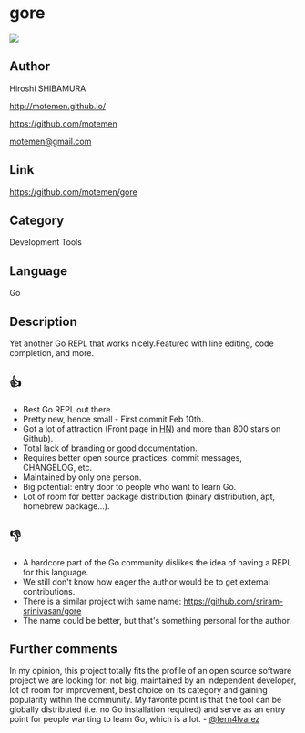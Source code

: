 gore
====
[![](https://img.shields.io/badge/oscillating-works-blue.svg?style=flat)](https://github.com/oscillatingworks/compass#phases)

Author
------
Hiroshi SHIBAMURA

http://motemen.github.io/

https://github.com/motemen

motemen@gmail.com

Link
----
https://github.com/motemen/gore

Category
--------
Development Tools

Language
--------
Go

Description
-----------
Yet another Go REPL that works nicely.Featured with line editing, code
completion, and more.


:thumbsup:
----------
- Best Go REPL out there.
- Pretty new, hence small - First commit Feb 10th.
- Got a lot of attraction (Front page in
  [HN](https://news.ycombinator.com/item?id=9085965))
  and more than 800 stars on Github).
- Total lack of branding or good documentation.
- Requires better open source practices: commit messages, CHANGELOG,
  etc.
- Maintained by only one person.
- Big potential: entry door to people who
  want to learn Go.
- Lot of room for better package distribution (binary distribution,
  apt, homebrew package...).

:thumbsdown:
------------
- A hardcore part of the Go community dislikes the idea of having a
  REPL for this language.
- We still don't know how eager the author would be to get external
  contributions.
- There is a similar project with same name:
  https://github.com/sriram-srinivasan/gore
- The name could be better, but that's something personal for
  the author.

Further comments
----------------

In my opinion, this project totally fits the profile of an open source software
project we are looking for: not big, maintained by an independent developer,
lot of room for improvement, best choice on its category and gaining popularity
within the community. My favorite point is that the tool can be globally distributed
(i.e. no Go installation required) and serve as an entry point for people wanting to
learn Go, which is a lot. - [@fern4lvarez](https://github.com/fern4lvarez)
